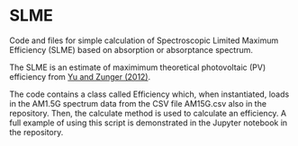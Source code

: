 # SLME
Code and files for simple calculation of Spectroscopic Limited Maximum Efficiency (SLME) based on absorption or absorptance spectrum.

The SLME is an estimate of maximimum theoretical photovoltaic (PV) efficiency from [Yu and Zunger (2012)](10.1103/PhysRevLett.108.068701).

The code contains a class called Efficiency which, when instantiated, loads in the AM1.5G spectrum data from the CSV file AM15G.csv also in the repository. Then, the calculate method is used to calculate an efficiency. A full example of using this script is demonstrated in the Jupyter notebook in the repository.
